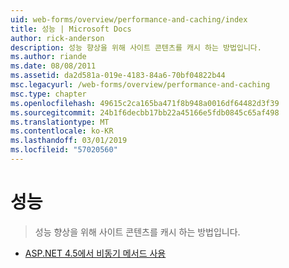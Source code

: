 ```yaml
---
uid: web-forms/overview/performance-and-caching/index
title: 성능 | Microsoft Docs
author: rick-anderson
description: 성능 향상을 위해 사이트 콘텐츠를 캐시 하는 방법입니다.
ms.author: riande
ms.date: 08/08/2011
ms.assetid: da2d581a-019e-4183-84a6-70bf04822b44
msc.legacyurl: /web-forms/overview/performance-and-caching
msc.type: chapter
ms.openlocfilehash: 49615c2ca165ba471f8b948a0016df64482d3f39
ms.sourcegitcommit: 24b1f6decbb17bb22a45166e5fdb0845c65af498
ms.translationtype: MT
ms.contentlocale: ko-KR
ms.lasthandoff: 03/01/2019
ms.locfileid: "57020560"
---
```

<a name="performance"></a>성능
====================
> 성능 향상을 위해 사이트 콘텐츠를 캐시 하는 방법입니다.


- [ASP.NET 4.5에서 비동기 메서드 사용](using-asynchronous-methods-in-aspnet-45.md)
